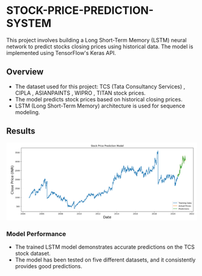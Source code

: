 # STOCK-PRICE-PREDICTION-SYSTEM


This project involves building a Long Short-Term Memory (LSTM) neural network to predict stocks closing prices using historical data. The model is implemented using TensorFlow's Keras API.

## Overview

- The dataset used for this project: TCS (Tata Consultancy Services) , CIPLA , ASIANPAINTS , WIPRO , TITAN  stock prices.
- The model predicts stock prices based on historical closing prices.
- LSTM (Long Short-Term Memory) architecture is used for sequence modeling.

## Results
![TCS_PREDICTION_GRAPH](./images/tcs_graph.png "Example Image")


### Model Performance

- The trained LSTM model demonstrates accurate predictions on the TCS stock dataset.
- The model has been tested on five different datasets, and it consistently provides good predictions.




